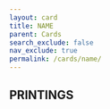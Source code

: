 ```yaml
---
layout: card
title: NAME
parent: Cards
search_exclude: false
nav_exclude: true
permalink: /cards/name/
---
```


## PRINTINGS

